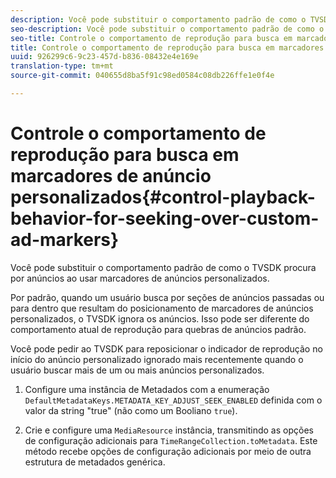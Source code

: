 ```yaml
---
description: Você pode substituir o comportamento padrão de como o TVSDK procura por anúncios ao usar marcadores de anúncios personalizados.
seo-description: Você pode substituir o comportamento padrão de como o TVSDK procura por anúncios ao usar marcadores de anúncios personalizados.
seo-title: Controle o comportamento de reprodução para busca em marcadores de anúncio personalizados
title: Controle o comportamento de reprodução para busca em marcadores de anúncio personalizados
uuid: 926299c6-9c23-457d-b836-08432e4e169e
translation-type: tm+mt
source-git-commit: 040655d8ba5f91c98ed0584c08db226ffe1e0f4e

---
```



# Controle o comportamento de reprodução para busca em marcadores de anúncio personalizados{#control-playback-behavior-for-seeking-over-custom-ad-markers}

Você pode substituir o comportamento padrão de como o TVSDK procura por anúncios ao usar marcadores de anúncios personalizados.

Por padrão, quando um usuário busca por seções de anúncios passadas ou para dentro que resultam do posicionamento de marcadores de anúncios personalizados, o TVSDK ignora os anúncios. Isso pode ser diferente do comportamento atual de reprodução para quebras de anúncios padrão.

Você pode pedir ao TVSDK para reposicionar o indicador de reprodução no início do anúncio personalizado ignorado mais recentemente quando o usuário buscar mais de um ou mais anúncios personalizados.

1. Configure uma instância de Metadados com a enumeração `DefaultMetadataKeys.METADATA_KEY_ADJUST_SEEK_ENABLED` definida com o valor da string &quot;true&quot; (não como um Booliano `true`).

1. Crie e configure uma `MediaResource` instância, transmitindo as opções de configuração adicionais para `TimeRangeCollection.toMetadata`. Este método recebe opções de configuração adicionais por meio de outra estrutura de metadados genérica.

